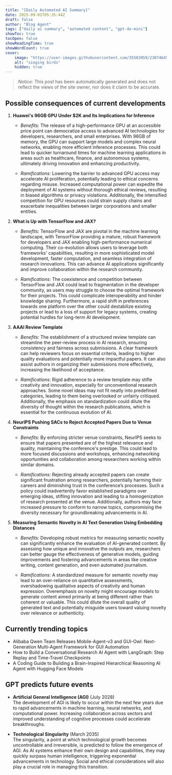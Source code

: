```yaml
---
title: "[Daily Automated AI Summary]"
date: 2025-09-01T05:35:44Z
draft: false
author: "Blog Agent"
tags: ["daily ai summary", "automated content", "gpt-4o-mini"]
showToc: true
tocOpen: false
showReadingTime: true
showWordCount: true
cover:
    image: "https://user-images.githubusercontent.com/35503959/230746459-e1513798-69aa-49fb-8c88-990ee42136e9.png"
    alt: "singing birds"
    hidden: true
---
```

> *Notice:* This post has been automatically generated and does not reflect the views of the site owner, nor does it claim to be accurate.

## Possible consequences of current developments


1. **Huawei's 96GB GPU Under $2K and Its Implications for Inference**

   - *Benefits:*
     The release of a high-performance GPU at an accessible price point can democratize access to advanced AI technologies for developers, researchers, and small enterprises. With 96GB of memory, the GPU can support large models and complex neural networks, enabling more efficient inference processes. This could lead to quicker turnaround times for machine learning applications in areas such as healthcare, finance, and autonomous systems, ultimately driving innovation and enhancing productivity.

   - *Ramifications:*
     Lowering the barrier to advanced GPU access may accelerate AI proliferation, potentially leading to ethical concerns regarding misuse. Increased computational power can expedite the deployment of AI systems without thorough ethical reviews, resulting in biased algorithms or privacy violations. Additionally, the intensified competition for GPU resources could strain supply chains and exacerbate inequalities between larger corporations and smaller entities.

2. **What is Up with TensorFlow and JAX?**

   - *Benefits:*
     TensorFlow and JAX are pivotal in the machine learning landscape, with TensorFlow providing a mature, robust framework for developers and JAX enabling high-performance numerical computing. Their co-evolution allows users to leverage both frameworks' capabilities, resulting in more sophisticated model development, faster computation, and seamless integration of research innovations. This can advance AI applications significantly and improve collaboration within the research community.

   - *Ramifications:*
     The coexistence and competition between TensorFlow and JAX could lead to fragmentation in the developer community, as users may struggle to choose the optimal framework for their projects. This could complicate interoperability and hinder knowledge sharing. Furthermore, a rapid shift in preferences towards one platform over the other could destabilize existing projects or lead to a loss of support for legacy systems, creating potential hurdles for long-term AI development.

3. **AAAI Review Template**

   - *Benefits:*
     The establishment of a structured review template can streamline the peer-review process in AI research, ensuring consistency and fairness across submissions. A clear framework can help reviewers focus on essential criteria, leading to higher quality evaluations and potentially more impactful papers. It can also assist authors in organizing their submissions more effectively, increasing the likelihood of acceptance.

   - *Ramifications:*
     Rigid adherence to a review template may stifle creativity and innovation, especially for unconventional research approaches. Some novel ideas may not fit neatly into predefined categories, leading to them being overlooked or unfairly critiqued. Additionally, the emphasis on standardization could dilute the diversity of thought within the research publications, which is essential for the continuous evolution of AI.

4. **NeurIPS Pushing SACs to Reject Accepted Papers Due to Venue Constraints**

   - *Benefits:*
     By enforcing stricter venue constraints, NeurIPS seeks to ensure that papers presented are of the highest relevance and quality, maintaining the conference's prestige. This could lead to more focused discussions and workshops, enhancing networking opportunities and collaboration among researchers working within similar domains.

   - *Ramifications:*
     Rejecting already accepted papers can create significant frustration among researchers, potentially harming their careers and diminishing trust in the conference’s processes. Such a policy could inadvertently favor established paradigms over emerging ideas, stifling innovation and leading to a homogenization of research presented at the venue. Additionally, authors may face increased pressure to conform to narrow topics, compromising the diversity necessary for groundbreaking advancements in AI.

5. **Measuring Semantic Novelty in AI Text Generation Using Embedding Distances**

   - *Benefits:*
     Developing robust metrics for measuring semantic novelty can significantly enhance the evaluation of AI-generated content. By assessing how unique and innovative the outputs are, researchers can better gauge the effectiveness of generative models, guiding improvements and fostering advancements in areas like creative writing, content generation, and even automated journalism.

   - *Ramifications:*
     A standardized measure for semantic novelty may lead to an over-reliance on quantitative assessments, overshadowing qualitative aspects of creativity and human expression. Overemphasis on novelty might encourage models to generate content aimed primarily at being different rather than coherent or valuable. This could dilute the overall quality of generated text and potentially misguide users toward valuing novelty over relevance or authenticity.

## Currently trending topics



- Alibaba Qwen Team Releases Mobile-Agent-v3 and GUI-Owl: Next-Generation Multi-Agent Framework for GUI Automation
- How to Build a Conversational Research AI Agent with LangGraph: Step Replay and Time-Travel Checkpoints
- A Coding Guide to Building a Brain-Inspired Hierarchical Reasoning AI Agent with Hugging Face Models

## GPT predicts future events


- **Artificial General Intelligence (AGI)** (July 2028)  
  The development of AGI is likely to occur within the next few years due to rapid advancements in machine learning, neural networks, and computational power. Increasing collaboration across sectors and improved understanding of cognitive processes could accelerate breakthroughs.

- **Technological Singularity** (March 2035)  
  The singularity, a point at which technological growth becomes uncontrollable and irreversible, is predicted to follow the emergence of AGI. As AI systems enhance their own design and capabilities, they may quickly surpass human intelligence, triggering exponential advancements in technology. Social and ethical considerations will also play a crucial role in managing this transition.
